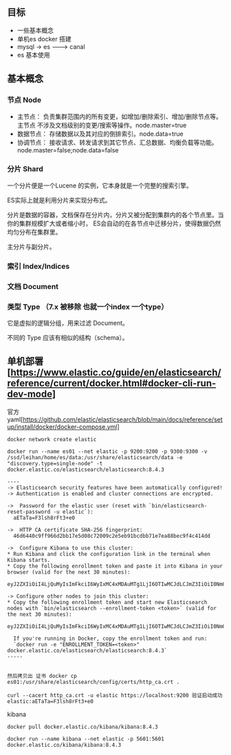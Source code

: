 ## 目标

- 一些基本概念
- 单机es docker 搭建
- mysql -> es ---> canal
- es 基本使用

## 基本概念

### 节点 Node

- 主节点： 负责集群范围内的所有变更，如增加/删除索引、增加/删除节点等。主节点 不涉及文档级别的变更/搜索等操作。node.master=true
- 数据节点： 存储数据以及其对应的倒排索引。node.data=true
- 协调节点： 接收请求、转发请求到其它节点、汇总数据、均衡负载等功能。 node.master=false;node.data=false

### 分片 Shard

一个分片便是一个Lucene 的实例，它本身就是一个完整的搜索引擎。

ES实际上就是利用分片来实现分布式。

分片是数据的容器，文档保存在分片内，分片又被分配到集群内的各个节点里。当你的集群规模扩大或者缩小时， ES会自动的在各节点中迁移分片，使得数据仍然均匀分布在集群里。

主分片与副分片。

### 索引 Index/Indices

### 文档 Document

### 类型 Type （7.x 被移除 也就一个index 一个type）

它是虚拟的逻辑分组，用来过滤 Document。

不同的 Type 应该有相似的结构（schema）。

## 单机部署[https://www.elastic.co/guide/en/elasticsearch/reference/current/docker.html#docker-cli-run-dev-mode]

官方yaml[https://github.com/elastic/elasticsearch/blob/main/docs/reference/setup/install/docker/docker-compose.yml]

```
docker network create elastic

docker run --name es01 --net elastic -p 9200:9200 -p 9300:9300 -v /ssd/leihan/home/es/data:/usr/share/elasticsearch/data -e "discovery.type=single-node" -t docker.elastic.co/elasticsearch/elasticsearch:8.4.3

----
-> Elasticsearch security features have been automatically configured!
-> Authentication is enabled and cluster connections are encrypted.

->  Password for the elastic user (reset with `bin/elasticsearch-reset-password -u elastic`):
  aETaTa=F3lsh8rFt3+e0

->  HTTP CA certificate SHA-256 fingerprint:
  46d6440c9ff966d2bb17e5d08c72009c2e5eb91bcdbb71e7ea88bec9f4c414dd

->  Configure Kibana to use this cluster:
* Run Kibana and click the configuration link in the terminal when Kibana starts.
* Copy the following enrollment token and paste it into Kibana in your browser (valid for the next 30 minutes):
  eyJ2ZXIiOiI4LjQuMyIsImFkciI6WyIxMC4xMDAuMTg1LjI6OTIwMCJdLCJmZ3IiOiI0NmQ2NDQwYzlmZjk2NmQyYmIxN2U1ZDA4YzcyMDA5YzJlNWViOTFiY2RiYjcxZTdlYTg4YmVjOWY0YzQxNGRkIiwia2V5Ijoib29aMjg0TUJxTnUwWFlkOHM0UUI6cExvYUNrRFRTTnV2RnhMQ0RLNjBIZyJ9

-> Configure other nodes to join this cluster:
* Copy the following enrollment token and start new Elasticsearch nodes with `bin/elasticsearch --enrollment-token <token>` (valid for the next 30 minutes):
  eyJ2ZXIiOiI4LjQuMyIsImFkciI6WyIxMC4xMDAuMTg1LjI6OTIwMCJdLCJmZ3IiOiI0NmQ2NDQwYzlmZjk2NmQyYmIxN2U1ZDA4YzcyMDA5YzJlNWViOTFiY2RiYjcxZTdlYTg4YmVjOWY0YzQxNGRkIiwia2V5Ijoib1laMjg0TUJxTnUwWFlkOHM0UUI6VXZvQnNKWUxTYW10UERtT3ZTUlk5dyJ9

  If you're running in Docker, copy the enrollment token and run:
  `docker run -e "ENROLLMENT_TOKEN=<token>" docker.elastic.co/elasticsearch/elasticsearch:8.4.3`
-----
  

然后拷贝出 证书 docker cp es01:/usr/share/elasticsearch/config/certs/http_ca.crt .

curl --cacert http_ca.crt -u elastic https://localhost:9200 验证启动成功
elastic:aETaTa=F3lsh8rFt3+e0
```

kibana

```
docker pull docker.elastic.co/kibana/kibana:8.4.3

docker run --name kibana --net elastic -p 5601:5601 docker.elastic.co/kibana/kibana:8.4.3


```


